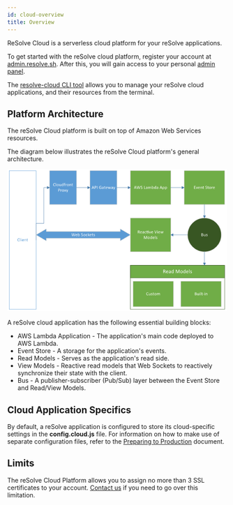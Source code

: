 ```yaml
---
id: cloud-overview
title: Overview
---
```


ReSolve Cloud is a serverless cloud platform for your reSolve applications.

To get started with the reSolve cloud platform, register your account at [admin.resolve.sh](admin.resolve.sh). After this, you will gain access to your personal [admin panel](cloud-web-gui.md).

The [resolve-cloud CLI tool](cloud-cli.md) allows you to manage your reSolve cloud applications, and their resources from the terminal.

## Platform Architecture

The reSolve Cloud platform is built on top of Amazon Web Services resources.

The diagram below illustrates the reSolve Cloud platform's general architecture.

![reSolve Cloud Architecture](assets/resolve-cloud-architecture-diagram.png)

A reSolve cloud application has the following essential building blocks:

- AWS Lambda Application - The application's main code deployed to AWS Lambda.
- Event Store - A storage for the application's events.
- Read Models - Serves as the application's read side.
- View Models - Reactive read models that Web Sockets to reactively synchronize their state with the client.
- Bus - A publisher-subscriber (Pub/Sub) layer between the Event Store and Read/View Models.

## Cloud Application Specifics

By default, a reSolve application is configured to store its cloud-specific settings in the **config.cloud.js** file. For information on how to make use of separate configuration files, refer to the [Preparing to Production](preparing-to-production.md) document.

## Limits

The reSolve Cloud Platform allows you to assign no more than 3 SSL certificates to your account. [Contact us](https://github.com/reimagined/resolve#loudspeaker-get-in-touch) if you need to go over this limitation.

